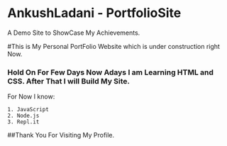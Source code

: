 # AnkushLadani - PortfolioSite
A Demo Site to ShowCase My Achievements.

#This is My Personal PortFolio Website which is under construction right Now.

### Hold On For Few Days Now Adays I am Learning HTML and CSS. After That I will Build My Site.

For Now I know:
    
    1. JavaScript
    2. Node.js
    3. Repl.it

##Thank You For Visiting My Profile.